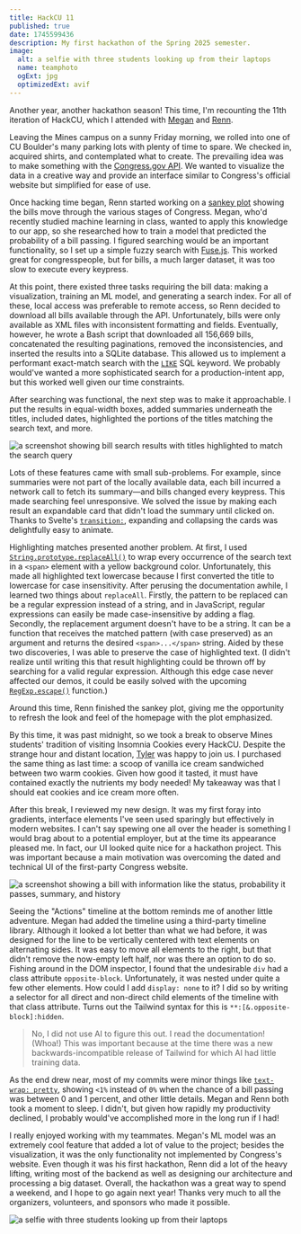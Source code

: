 ```yaml
---
title: HackCU 11
published: true
date: 1745599436
description: My first hackathon of the Spring 2025 semester.
image:
  alt: a selfie with three students looking up from their laptops
  name: teamphoto
  ogExt: jpg
  optimizedExt: avif
---
```

Another year, another hackathon season! This time, I'm recounting the 11th
iteration of HackCU, which I attended with
[Megan](https://github.com/megankulshekar) and
[Renn](https://github.com/kylo33).

Leaving the Mines campus on a sunny Friday morning, we rolled into one of
CU&nbsp;Boulder's many parking lots with plenty of time to spare. We checked
in, acquired shirts, and contemplated what to create. The prevailing idea was
to make something with the [Congress.gov API](https://api.congress.gov/). We
wanted to visualize the data in a creative way and provide an interface similar
to Congress's official website but simplified for ease of use.

Once hacking time began, Renn started working on a [sankey
plot](https://en.wikipedia.org/wiki/Sankey_diagram) showing the bills move
through the various stages of Congress. Megan, who'd recently studied machine
learning in class, wanted to apply this knowledge to our app, so she researched
how to train a model that predicted the probability of a bill passing. I
figured searching would be an important functionality, so I set up a simple
fuzzy search with [Fuse.js](https://www.fusejs.io/). This worked great for
congresspeople, but for bills, a much larger dataset, it was too slow to
execute every keypress.

At this point, there existed three tasks requiring the bill data: making a
visualization, training an ML model, and generating a search index. For all of
these, local access was preferable to remote access, so Renn decided to
download all bills available through the API. Unfortunately, bills were only
available as XML files with inconsistent formatting and fields. Eventually,
however, he wrote a Bash script that downloaded all 156,669 bills, concatenated
the resulting paginations, removed the inconsistencies, and inserted the
results into a SQLite database. This allowed us to implement a performant
exact-match search with the
[`LIKE`](https://www.sqlite.org/optoverview.html#like_opt) SQL keyword. We
probably would've wanted a more sophisticated search for a production-intent
app, but this worked well given our time constraints.

After searching was functional, the next step was to make it approachable. I
put the results in equal-width boxes, added summaries underneath the titles,
included dates, highlighted the portions of the titles matching the search
text, and more.

![a screenshot showing bill search results with titles highlighted to match the search query](search_screenshot.avif "The finished search page.")

Lots of these features came with small sub-problems. For example, since
summaries were not part of the locally available data, each bill incurred a
network call to fetch its summary—and bills changed every keypress. This made
searching feel unresponsive. We solved the issue by making each result an
expandable card that didn't load the summary until clicked on. Thanks to
Svelte's [`transition:`](https://svelte.dev/docs/svelte/transition), expanding
and collapsing the cards was delightfully easy to animate.

Highlighting matches presented another problem. At first, I used
[`String.prototype.replaceAll()`](https://developer.mozilla.org/en-US/docs/Web/JavaScript/Reference/Global_Objects/String/replaceAll)
to wrap every occurrence of the search text in a `<span>` element with a yellow
background color. Unfortunately, this made all highlighted text lowercase
because I first converted the title to lowercase for case insensitivity. After
perusing the documentation awhile, I learned two things about `replaceAll`.
Firstly, the pattern to be replaced can be a regular expression instead of a
string, and in JavaScript, regular expressions can easily be made
case-insensitive by adding a flag. Secondly, the replacement argument doesn't
have to be a string. It can be a function that receives the matched pattern
(with case preserved) as an argument and returns the desired `<span>...</span>`
string. Aided by these two discoveries, I was able to preserve the case of
highlighted text. (I didn't realize until writing this that result highlighting
could be thrown off by searching for a valid regular expression. Although this
edge case never affected our demos, it could be easily solved with the upcoming
[`RegExp.escape()`](https://developer.mozilla.org/en-US/docs/Web/JavaScript/Reference/Global_Objects/RegExp/escape)
function.)

Around this time, Renn finished the sankey plot, giving me the opportunity to
refresh the look and feel of the homepage with the plot emphasized.

By this time, it was past midnight, so we took a break to observe Mines
students' tradition of visiting Insomnia Cookies every HackCU. Despite the
strange hour and distant location, [Tyler](https://tbwright.dev/) was happy to
join us. I purchased the same thing as last time: a scoop of vanilla ice cream
sandwiched between two warm cookies. Given how good it tasted, it must have
contained exactly the nutrients my body needed! My takeaway was that I should
eat cookies and ice cream more often.

After this break, I reviewed my new design. It was my first foray into
gradients, interface elements I've seen used sparingly but effectively in
modern websites. I can't say spewing one all over the header is something I
would brag about to a potential employer, but at the time its appearance
pleased me. In fact, our UI looked quite nice for a hackathon project. This was
important because a main motivation was overcoming the dated and technical UI
of the first-party Congress website.

![a screenshot showing a bill with information like the status, probability it passes, summary, and history](bill_screenshot.avif "The bill overview page, one of several we implemented.")

Seeing the "Actions" timeline at the bottom reminds me of another little
adventure. Megan had added the timeline using a third-party timeline library.
Although it looked a lot better than what we had before, it was designed for
the line to be vertically centered with text elements on alternating sides. It
was easy to move all elements to the right, but that didn't remove the
now-empty left half, nor was there an option to do so. Fishing around in the
DOM inspector, I found that the undesirable `div` had a class attribute
`opposite-block`. Unfortunately, it was nested under quite a few other
elements. How could I add `display: none` to it? I did so by writing a selector
for all direct and non-direct child elements of the timeline with that class
attribute. Turns out the Tailwind syntax for this is
`**:[&.opposite-block]:hidden`.

> No, I did not use AI to figure this out. I read the documentation! (Whoa!)
> This was important because at the time there was a new backwards-incompatible
> release of Tailwind for which AI had little training data.

As the end drew near, most of my commits were minor things like [`text-wrap:
pretty`](https://developer.mozilla.org/en-US/docs/Web/CSS/text-wrap), showing
`<1%` instead of `0%` when the chance of a bill passing was between 0 and 1
percent, and other little details. Megan and Renn both took a moment to sleep.
I didn't, but given how rapidly my productivity declined, I probably would've
accomplished more in the long run if I had!

I really enjoyed working with my teammates. Megan's ML model was an extremely
cool feature that added a lot of value to the project; besides the
visualization, it was the only functionality not implemented by Congress's
website. Even though it was his first hackathon, Renn did a lot of the heavy
lifting, writing most of the backend as well as designing our architecture and
processing a big dataset. Overall, the hackathon was a great way to spend a
weekend, and I hope to go again next year! Thanks very much to all the
organizers, volunteers, and sponsors who made it possible.

![a selfie with three students looking up from their laptops](teamphoto.avif "From left to right: Megan, me (Byron), and Renn.")
